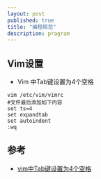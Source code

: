 ```yaml
---
layout: post
published: true
title: "编程规范"
description: pragram
---
```

## Vim设置
- Vim 中Tab键设置为4个空格

```
vim /etc/vim/vimrc
#文件最后添加如下内容
set ts=4
set expandtab
set autoindent
:wq
```
## 参考
- [vim中Tab键设置为4个空格](http://blog.csdn.net/libra_boy/article/details/74627032)
